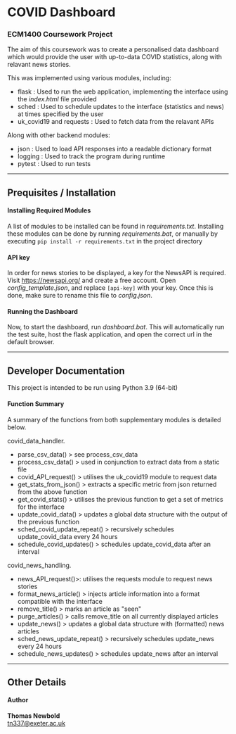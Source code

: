 # COVID Dashboard

### ECM1400 Coursework Project

The aim of this coursework was to create a personalised data dashboard which would provide the user with up-to-data COVID statistics, along with relavant news stories.


This was implemented using various modules, including:  
- flask : Used to run the web application, implementing the interface using the *index.html* file provided  
- sched : Used to schedule updates to the interface (statistics and news) at times specified by the user  
- uk_covid19 and requests : Used to fetch data from the relavant APIs  


Along with other backend modules:  
- json : Used to load API responses into a readable dictionary format  
- logging : Used to track the program during runtime  
- pytest : Used to run tests  

---

## Prequisites / Installation

#### Installing Required Modules

A list of modules to be installed can be found in *requirements.txt*. Installing these modules can be done by running *requirements.bat*, or manually by executing `pip install -r requirements.txt` in the project directory

#### API key

In order for news stories to be displayed, a key for the NewsAPI is required.  
Visit <https://newsapi.org/> and create a free account. Open *config_template.json*, and replace `[api-key]` with your key. Once this is done, make sure to rename this file to *config.json*.

#### Running the Dashboard

Now, to start the dashboard, run *dashboard.bat*. This will automatically run the test suite, host the flask application, and open the correct url in the default browser.

---

## Developer Documentation

This project is intended to be run using Python 3.9 (64-bit)

#### Function Summary

A summary of the functions from both supplementary modules is detailed below.


covid_data_handler.
- parse_csv_data() > see process_csv_data
- process_csv_data() > used in conjunction to extract data from a static file
- covid_API_request() > utilises the uk_covid19 module to request data
- get_stats_from_json() > extracts a specific metric from json returned from the above function
- get_covid_stats() > utilises the previous function to get a set of metrics for the interface
- update_covid_data() > updates a global data structure with the output of the previous function
- sched_covid_update_repeat() > recursively schedules update_covid_data every 24 hours
- schedule_covid_updates() > schedules update_covid_data after an interval


covid_news_handling.
- news_API_request()>: utilises the requests module to request news stories
- format_news_article() > injects article information into a format compatible with the interface
- remove_title() > marks an article as "seen"
- purge_articles() > calls remove_title on all currently displayed articles
- update_news() > updates a global data structure with (formatted) news articles
- sched_news_update_repeat() > recursively schedules update_news every 24 hours
- schedule_news_updates() > schedules update_news after an interval

---

## Other Details

#### Author

**Thomas Newbold**  
<tn337@exeter.ac.uk>
